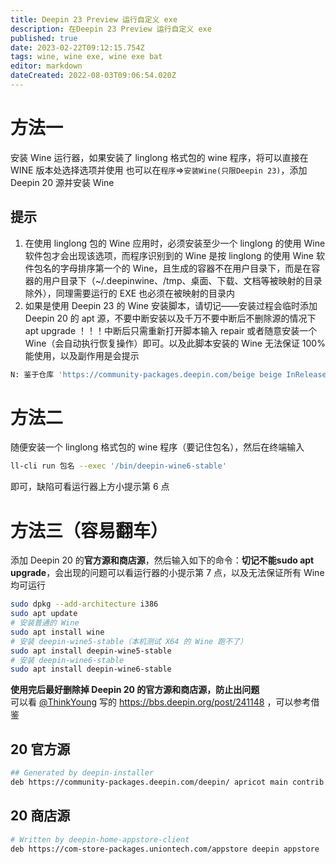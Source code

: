 ```yaml
---
title: Deepin 23 Preview 运行自定义 exe
description: 在Deepin 23 Preview 运行自定义 exe
published: true
date: 2023-02-22T09:12:15.754Z
tags: wine, wine exe, wine exe bat
editor: markdown
dateCreated: 2022-08-03T09:06:54.020Z
---
```


# 方法一
安装 Wine 运行器，如果安装了 linglong 格式包的 wine 程序，将可以直接在 WINE 版本处选择选项并使用
也可以在`程序`=>`安装Wine(只限Deepin 23)`，添加 Deepin 20 源并安装 Wine

## 提示
1. 在使用 linglong 包的 Wine 应用时，必须安装至少一个 linglong 的使用 Wine 软件包才会出现该选项，而程序识别到的 Wine 是按 linglong 的使用 Wine 软件包名的字母排序第一个的 Wine，且生成的容器不在用户目录下，而是在容器的用户目录下（~/.deepinwine、/tmp、桌面、下载、文档等被映射的目录除外），同理需要运行的 EXE 也必须在被映射的目录内  
2. 如果是使用 Deepin 23 的 Wine 安装脚本，请切记——安装过程会临时添加 Deepin 20 的 apt 源，不要中断安装以及千万不要中断后不删除源的情况下 apt upgrade ！！！中断后只需重新打开脚本输入 repair 或者随意安装一个 Wine（会自动执行恢复操作）即可。以及此脚本安装的 Wine 无法保证 100% 能使用，以及副作用是会提示 
```bash 
N: 鉴于仓库 'https://community-packages.deepin.com/beige beige InRelease' 不支持 'i386' 体系结构，跳过配置文件 'main/binary-i386/Packages' 的获取。  
```


# 方法二

随便安装一个 linglong 格式包的 wine 程序（要记住包名），然后在终端输入

```bash
ll-cli run 包名 --exec '/bin/deepin-wine6-stable'
```

即可，缺陷可看运行器上方小提示第 6 点

# 方法三（容易翻车）

添加 Deepin 20 的**官方源和商店源**，然后输入如下的命令：**切记不能sudo apt upgrade**，会出现的问题可以看运行器的小提示第 7 点，以及无法保证所有 Wine 均可运行

```bash
sudo dpkg --add-architecture i386
sudo apt update
# 安装普通的 Wine
sudo apt install wine
# 安装 deepin-wine5-stable（本机测试 X64 的 Wine 跑不了）
sudo apt install deepin-wine5-stable
# 安装 deepin-wine6-stable
sudo apt install deepin-wine6-stable
```
**使用完后最好删除掉 Deepin 20 的官方源和商店源，防止出问题**  
可以看 [@ThinkYoung](user/18570) 写的 https://bbs.deepin.org/post/241148 ，可以参考借鉴  

## 20 官方源
```bash
## Generated by deepin-installer
deb https://community-packages.deepin.com/deepin/ apricot main contrib non-free
```
## 20 商店源
```bash
# Written by deepin-home-appstore-client
deb https://com-store-packages.uniontech.com/appstore deepin appstore
```